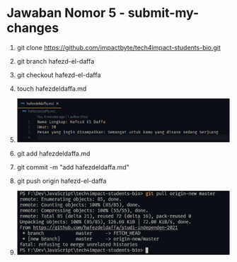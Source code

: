 # Jawaban Nomor 5 - submit-my-changes

1. git clone https://github.com/impactbyte/tech4impact-students-bio.git

2. git branch hafezd-el-daffa

3. git checkout hafezd-el-daffa

4. touch hafezdeldaffa.md

5. ![screenshoot](https://github.com/hafezdeldaffa/studi-independen-2021/blob/master/Module%205%20-%20Git%20&%20Github%20-%20Technical%20Assignment/submit-my-changes/no5.png?raw=true)

6. git add hafezdeldaffa.md

7. git commit -m "add hafezdeldaffa.md"

8. git push origin hafezd-el-daffa

9. ![screenshoot](https://github.com/hafezdeldaffa/studi-independen-2021/blob/master/Module%205%20-%20Git%20&%20Github%20-%20Technical%20Assignment/submit-my-changes/no9.png?raw=true)
